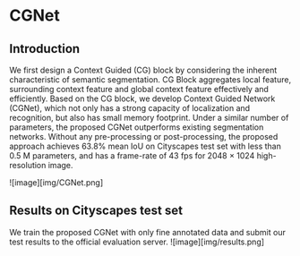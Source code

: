 # CGNet
## Introduction
We first design a Context Guided (CG) block by considering the inherent characteristic of semantic segmentation. CG Block aggregates local feature, surrounding context feature and global context feature effectively and efficiently. Based on the CG block, we develop Context Guided Network (CGNet), which not only has a strong capacity of localization and recognition, but also has small memory footprint. Under a similar number of parameters, the proposed CGNet outperforms existing segmentation networks. Without any pre-processing or post-processing, the proposed approach achieves 63.8% mean IoU on Cityscapes test set with less than 0.5 M parameters, and has a frame-rate of 43 fps for 2048 × 1024 high-resolution image.

![image][img/CGNet.png]

## Results on Cityscapes test set
We train the proposed CGNet with only fine annotated data and submit our test results to the official evaluation server.
![image][img/results.png]
